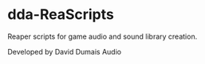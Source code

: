 # dda-ReaScripts

Reaper scripts for game audio and sound library creation.

Developed by David Dumais Audio

